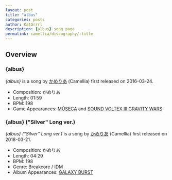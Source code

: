 ```yaml
---
layout: post
title: "albus"
categories: posts
author: KatGrrrl
description: {albus} song page
permalink: camellia/discography/:title
---
```


## Overview

### {albus}

*{albus}* is a song by [かめりあ](<{% link postsWiki/_posts/2023-12-10-camellia.md %}>) (Camellia) first released on 2016-03-24.

* Composition: かめりあ
* Length: 01:59
* BPM: 198
* Game Appearances: [MÚSECA](https://remywiki.com/AC_MSC) and [SOUND VOLTEX III GRAVITY WARS](https://remywiki.com/AC_SDVX_III)

### {albus} ("Silver" Long ver.)

*{albus} ("Silver" Long ver.)* is a song by [かめりあ](<{% link postsWiki/_posts/2023-12-10-camellia.md %}>) (Camellia) first released on 2018-03-21.

* Composition: かめりあ
* Length: 04:29
* BPM: 198
* Genre: Breakcore / IDM
* Album Appearances: [GALAXY BURST](<{% link postsInclude/_posts/camellia/albums/GALAXY-BURST/2023-12-21-GALAXY-BURST.md %}>)

